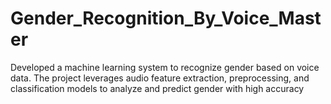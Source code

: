 # Gender_Recognition_By_Voice_Master
Developed a machine learning system to recognize gender based on voice data. The project leverages audio feature extraction, preprocessing, and classification models to analyze and predict gender with high accuracy
